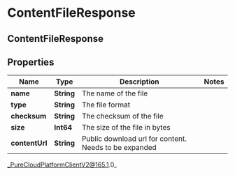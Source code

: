 # ContentFileResponse

## ContentFileResponse

## Properties

|Name | Type | Description | Notes|
|------------ | ------------- | ------------- | -------------|
| **name** | **String** | The name of the file | |
| **type** | **String** | The file format | |
| **checksum** | **String** | The checksum of the file | |
| **size** | **Int64** | The size of the file in bytes | |
| **contentUrl** | **String** | Public download url for content. Needs to be expanded | |



_PureCloudPlatformClientV2@165.1.0_
